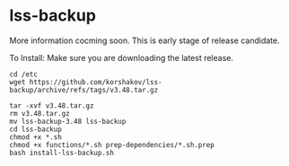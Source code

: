 # lss-backup

More information cocming soon. This is early stage of release candidate.

To Install:
Make sure you are downloading the latest release.
```
cd /etc
wget https://github.com/korshakov/lss-backup/archive/refs/tags/v3.48.tar.gz
```
```
tar -xvf v3.48.tar.gz
rm v3.48.tar.gz
mv lss-backup-3.48 lss-backup
cd lss-backup
chmod +x *.sh
chmod +x functions/*.sh prep-dependencies/*.sh.prep
bash install-lss-backup.sh
```
